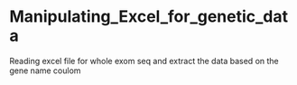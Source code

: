 # Manipulating_Excel_for_genetic_data
Reading excel file for whole exom seq and extract the data based on the gene name coulom

